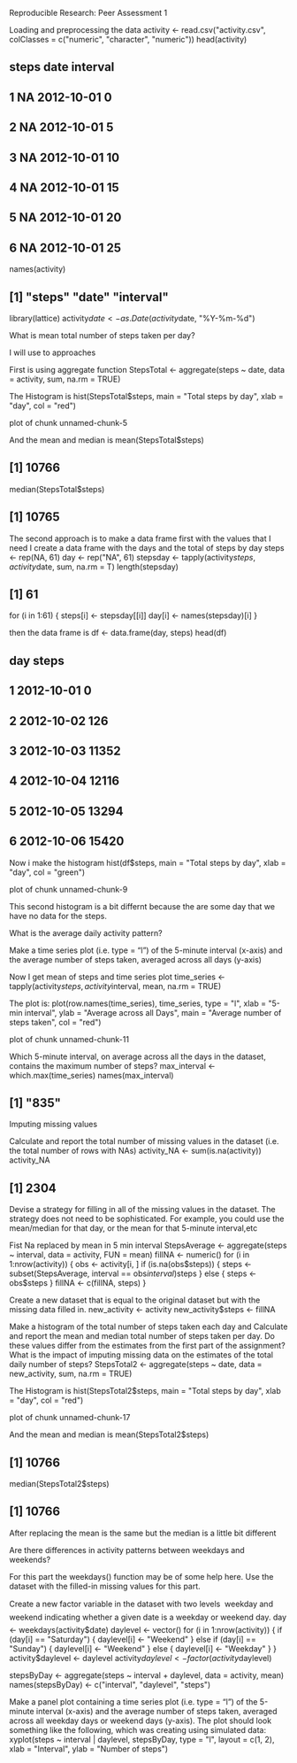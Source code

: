 Reproducible Research: Peer Assessment 1

Loading and preprocessing the data
activity <- read.csv("activity.csv", colClasses = c("numeric", "character", 
    "numeric"))
head(activity)
##   steps       date interval
## 1    NA 2012-10-01        0
## 2    NA 2012-10-01        5
## 3    NA 2012-10-01       10
## 4    NA 2012-10-01       15
## 5    NA 2012-10-01       20
## 6    NA 2012-10-01       25
names(activity)
## [1] "steps"    "date"     "interval"
library(lattice)
activity$date <- as.Date(activity$date, "%Y-%m-%d")

What is mean total number of steps taken per day?

I will use to approaches 

First is using aggregate function
StepsTotal <- aggregate(steps ~ date, data = activity, sum, na.rm = TRUE)

The Histogram is 
hist(StepsTotal$steps, main = "Total steps by day", xlab = "day", col = "red")

plot of chunk unnamed-chunk-5 

And the mean and median is
mean(StepsTotal$steps)
## [1] 10766
median(StepsTotal$steps)
## [1] 10765

The second approach is to make a data frame first with the values that I need I create a data frame with the days and the total of steps by day
steps <- rep(NA, 61)
day <- rep("NA", 61)
stepsday <- tapply(activity$steps, activity$date, sum, na.rm = T)
length(stepsday)
## [1] 61
for (i in 1:61) {
    steps[i] <- stepsday[[i]]
    day[i] <- names(stepsday)[i]
}

then the data frame is 
df <- data.frame(day, steps)
head(df)
##          day steps
## 1 2012-10-01     0
## 2 2012-10-02   126
## 3 2012-10-03 11352
## 4 2012-10-04 12116
## 5 2012-10-05 13294
## 6 2012-10-06 15420

Now i make the histogram
hist(df$steps, main = "Total steps by day", xlab = "day", col = "green")

plot of chunk unnamed-chunk-9 

This second histogram is a bit differnt because the are some day that we have no data for the steps.

What is the average daily activity pattern?

Make a time series plot (i.e. type = “l”) of the 5-minute interval (x-axis) and the average number of steps taken, averaged across all days (y-axis)

Now I get mean of steps and time series plot
time_series <- tapply(activity$steps, activity$interval, mean, na.rm = TRUE)

The plot is:
plot(row.names(time_series), time_series, type = "l", xlab = "5-min interval", 
    ylab = "Average across all Days", main = "Average number of steps taken", 
    col = "red")

plot of chunk unnamed-chunk-11 

Which 5-minute interval, on average across all the days in the dataset, contains the maximum number of steps?
max_interval <- which.max(time_series)
names(max_interval)
## [1] "835"

Imputing missing values

Calculate and report the total number of missing values in the dataset (i.e. the total number of rows with NAs)
activity_NA <- sum(is.na(activity))
activity_NA
## [1] 2304

Devise a strategy for filling in all of the missing values in the dataset. The strategy does not need to be sophisticated. For example, you could use the mean/median for that day, or the mean for that 5-minute interval,etc

Fist Na replaced by mean in 5 min interval
StepsAverage <- aggregate(steps ~ interval, data = activity, FUN = mean)
fillNA <- numeric()
for (i in 1:nrow(activity)) {
    obs <- activity[i, ]
    if (is.na(obs$steps)) {
        steps <- subset(StepsAverage, interval == obs$interval)$steps
    } else {
        steps <- obs$steps
    }
    fillNA <- c(fillNA, steps)
}

Create a new dataset that is equal to the original dataset but with the missing data filled in.
new_activity <- activity
new_activity$steps <- fillNA

Make a histogram of the total number of steps taken each day and Calculate and report the mean and median total number of steps taken per day. Do these values differ from the estimates from the first part of the assignment? What is the impact of imputing missing data on the estimates of the total daily number of steps?
StepsTotal2 <- aggregate(steps ~ date, data = new_activity, sum, na.rm = TRUE)

The Histogram is 
hist(StepsTotal2$steps, main = "Total steps by day", xlab = "day", col = "red")

plot of chunk unnamed-chunk-17 

And the mean and median is
mean(StepsTotal2$steps)
## [1] 10766
median(StepsTotal2$steps)
## [1] 10766

After replacing the mean is the same but the median is a little bit different

Are there differences in activity patterns between weekdays and weekends?

For this part the weekdays() function may be of some help here. Use the dataset with the filled-in missing values for this part.

Create a new factor variable in the dataset with two levels  weekday and weekend indicating whether a given date is a weekday or weekend day.
day <- weekdays(activity$date)
daylevel <- vector()
for (i in 1:nrow(activity)) {
    if (day[i] == "Saturday") {
        daylevel[i] <- "Weekend"
    } else if (day[i] == "Sunday") {
        daylevel[i] <- "Weekend"
    } else {
        daylevel[i] <- "Weekday"
    }
}
activity$daylevel <- daylevel
activity$daylevel <- factor(activity$daylevel)

stepsByDay <- aggregate(steps ~ interval + daylevel, data = activity, mean)
names(stepsByDay) <- c("interval", "daylevel", "steps")

Make a panel plot containing a time series plot (i.e. type = “l”) of the 5-minute interval (x-axis) and the average number of steps taken, averaged across all weekday days or weekend days (y-axis). The plot should look something like the following, which was creating using simulated data:
xyplot(steps ~ interval | daylevel, stepsByDay, type = "l", layout = c(1, 2), 
    xlab = "Interval", ylab = "Number of steps")







